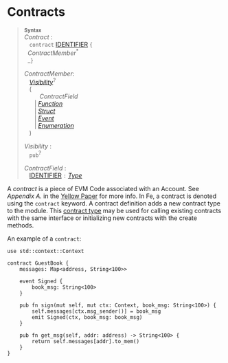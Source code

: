 # Contracts

> **<sup>Syntax</sup>**\
> _Contract_ :\
> &nbsp;&nbsp; `contract` [IDENTIFIER] `{`\
> &nbsp;&nbsp;_ContractMember_<sup>\*</sup>\
> &nbsp;&nbsp;_`}`
>
> _ContractMember_:\
> &nbsp;&nbsp; [_Visibility_]<sup>?</sup>\
> &nbsp;&nbsp; (\
> &nbsp;&nbsp; &nbsp;&nbsp; &nbsp;&nbsp;  _ContractField_\
> &nbsp;&nbsp; &nbsp;&nbsp; | [_Function_]\
> &nbsp;&nbsp; &nbsp;&nbsp; | [_Struct_]\
> &nbsp;&nbsp; &nbsp;&nbsp; | [_Event_]\
> &nbsp;&nbsp; &nbsp;&nbsp; | [_Enumeration_]\
> &nbsp;&nbsp; )
>
> _Visibility_ :\
> &nbsp;&nbsp; `pub`<sup>?</sup>
>
> _ContractField_ :\
> &nbsp;&nbsp; [IDENTIFIER] `:` [_Type_]


 A _contract_ is a piece of EVM Code associated with an Account. See *Appendix A.* in the [Yellow Paper](https://ethereum.github.io/yellowpaper/paper.pdf) for more info. In Fe, a contract is denoted using the `contract` keyword. A contract definition adds a new contract type to the module. This [contract type] may be used for calling existing contracts with the same interface or initializing new contracts with the create methods.

An example of a `contract`:

```fe
use std::context::Context

contract GuestBook {
    messages: Map<address, String<100>>

    event Signed {
        book_msg: String<100>
    }

    pub fn sign(mut self, mut ctx: Context, book_msg: String<100>) {
        self.messages[ctx.msg_sender()] = book_msg
        emit Signed(ctx, book_msg: book_msg)
    }

    pub fn get_msg(self, addr: address) -> String<100> {
        return self.messages[addr].to_mem()
    }
}
```

[NEWLINE]: ../lexical_structure/tokens.md#newline
[IDENTIFIER]: ../lexical_structure/identifiers.md
[_Visibility_]: ./visibility_and_privacy.md
[_Type_]: ../type_system/types/index.md
[contract type]: ../type_system/types/contract.md
[_Function_]: ../type_system/types/function.md
[_Struct_]: ./structs.md
[_Event_]: ./events.md
[_Enumeration_]: enum.md
